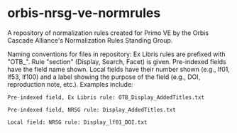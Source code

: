 # orbis-nrsg-ve-normrules
A repository of normalization rules created for Primo VE by the Orbis Cascade Alliance's Normalization Rules Standing Group.

Naming conventions for files in repository:  Ex Libris rules are prefixed with "OTB_".  Rule "section" (Display, Search, Facet) is given.  Pre-indexed fields have the field name shown.  Local fields have their number shown (e.g., lf01, lf53, lf100) and a label showing the purpose of the field (e.g., DOI, reproduction note, etc.).  Examples include:

	Pre-indexed field, Ex Libris rule: OTB_Display_AddedTitles.txt

	Pre-indexed field, NRSG rule: Display_AddedTitles.txt

	Local field: NRSG rule: Display_lf01_DOI.txt
